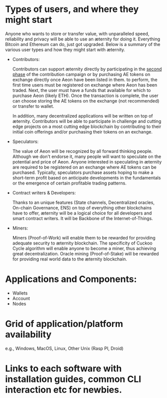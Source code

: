 # Types of users, and where they might start

Anyone who wants to store or transfer value, with unparalleled speed, reliability and privacy will be able to use an æternity for doing it. Everything Bitcoin and Ethereum can do, just got upgraded. Below is a summary of the various user types and how they might start with æternity.

* Contributors:

    Contributors can support æternity directly by participating in the [second phase](https://wallet.aeternity.com/) of the contribution campaign or by purchasing AE tokens on exchange directly once Aeon have been listed in them. to perform, the first time users must be registered on exchange where Aeon has been traded. Next, the user must have a funds that available for which to purchase Aeon (likely ETH). Once the transaction is complete, the user can choose storing the AE tokens on the exchange (not recommended) or transfer to wallet.

    In addition, many decentralized applications will be written on top of æternity. Contributors will be able to participate in challenge and cutting edge projects on a most cutting edge blockchain by contributing to their initial coin offerings and/or purchasing their tokens on an exchange. 

* Speculators:

    The value of Aeon will be recognized by all forward thinking people. Although we don't endorse it, many people will want to speculate on the potential and price of Aeon. Anyone interested in speculating in æternity are required to be registered on an exchange where AE tokens can be purchased. Typically, speculators purchase assets hoping to make a short-term profit based on anticipate developments in the fundamentals or the emergence of certain profitable trading patterns.
 
* Contract writers & Developers:

    Thanks to an unique features (State channels, Decentralized oracles, On-chain Governance, ENS) on top of everything other blockchains have to offer, æternity will be a logical choice for all developers and smart contract writers. It will be Backbone of the Internet-of-Things.

* Miners:

    Miners (Proof-of-Work) will enable them to be rewarded for providing adequate security to æternity blockchain. The specificity of Cuckoo Cycle algorithm will enable anyone to become a miner, thus achieving great decentralization. Oracle mining (Proof-of-Stake) will be rewarded for providing real world data to the æternity blockchain.


# Applications and Components: 
* Wallets
* Account
* Nodes 

# Grid of application/platform availability
e.g., Windows, MacOS, Linux, Other Unix (Rasp PI, Droid)
# Links to each software with installation guides, common CLI interaction etc for newbies.